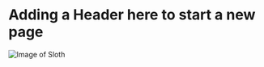 # Adding a Header here to start a new page 
![Image of Sloth](https://www.google.com/url?sa=i&url=https%3A%2F%2Fwww.shutterstock.com%2Fsearch%2Fsloth&psig=AOvVaw3PmBb0a1vN7PxWX4NOqJ_2&ust=1719021938257000&source=images&cd=vfe&opi=89978449&ved=0CBEQjRxqFwoTCLDGhfDN64YDFQAAAAAdAAAAABAE)
